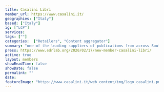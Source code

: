 ```yaml
---
title: Casalini Libri 
member_url: https://www.casalini.it/
geographies: ["Italy"]
based: ["Italy"]
ig: ["LCP"] 
services: 
tags: [""]
categories:  ["Retailers", "Content aggregator"] 
summary: "one of the leading suppliers of publications from across Southern Europe to libraries and institutions worldwide."
press: https://www.edrlab.org/2020/02/17/new-member-casalini-libri/
active: true
layout: members
showReadTime: false
showDate: false
permalink: ""
date: 
featureImage: "https://www.casalini.it/web_content/img/logo_casalini.png"
---
```

